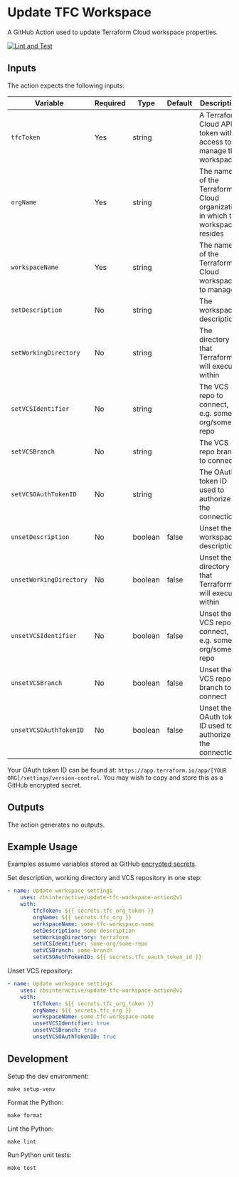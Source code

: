# Update TFC Workspace

A GitHub Action used to update Terraform Cloud workspace properties.

[![Lint and Test](https://github.com/cbsinteractive/update-tfc-workspace-action/actions/workflows/lint-and-test.yml/badge.svg)](https://github.com/cbsinteractive/update-tfc-workspace-action/actions/workflows/lint-and-test.yml)

## Inputs

The action expects the following inputs:

| Variable                | Required | Type    | Default | Description                                                                 |
| ----------------------- | -------- | ------- | ------- | --------------------------------------------------------------------------- |
| `tfcToken`              | Yes      | string  |         | A Terraform Cloud API token with access to manage the workspace             |
| `orgName`               | Yes      | string  |         | The name of the Terraform Cloud organization in which the workspace resides |
| `workspaceName`         | Yes      | string  |         | The name of the Terraform Cloud workspace to manage                         |
| `setDescription`        | No       | string  |         | The workspace description                                                   |
| `setWorkingDirectory`   | No       | string  |         | The directory that Terraform will execute within                            |
| `setVCSIdentifier`      | No       | string  |         | The VCS repo to connect, e.g. some-org/some-repo                            |
| `setVCSBranch`          | No       | string  |         | The VCS repo branch to connect                                              |
| `setVCSOAuthTokenID`    | No       | string  |         | The OAuth token ID used to authorize the connection                         |
| `unsetDescription`      | No       | boolean | false   | Unset the workspace description                                             |
| `unsetWorkingDirectory` | No       | boolean | false   | Unset the directory that Terraform will execute within                      |
| `unsetVCSIdentifier`    | No       | boolean | false   | Unset the VCS repo to connect, e.g. some-org/some-repo                      |
| `unsetVCSBranch`        | No       | boolean | false   | Unset the VCS repo branch to connect                                        |
| `unsetVCSOAuthTokenID`  | No       | boolean | false   | Unset the OAuth token ID used to authorize the connection                   |

Your OAuth token ID can be found at: `https://app.terraform.io/app/[YOUR ORG]/settings/version-control`. You may wish to copy and store this as a GitHub encrypted secret.

## Outputs

The action generates no outputs.

## Example Usage

Examples assume variables stored as GitHub [encrypted secrets][].

Set description, working directory and VCS repository in one step:

```yaml
- name: Update workspace settings
    uses: cbsinteractive/update-tfc-workspace-action@v1
    with:
        tfcToken: ${{ secrets.tfc_org_token }}
        orgName: ${{ secrets.tfc_org }}
        workspaceName: some-tfc-workspace-name
        setDescription: some description
        setWorkingDirectory: terraform
        setVCSIdentifier: some-org/some-repo
        setVCSBranch: some-branch
        setVCSOAuthTokenID: ${{ secrets.tfc_oauth_token_id }}
```

Unset VCS repository:

```yaml
- name: Update workspace settings
    uses: cbsinteractive/update-tfc-workspace-action@v1
    with:
        tfcToken: ${{ secrets.tfc_org_token }}
        orgName: ${{ secrets.tfc_org }}
        workspaceName: some-tfc-workspace-name
        unsetVCSIdentifier: true
        unsetVCSBranch: true
        unsetVCSOAuthTokenID: true
```

## Development

Setup the dev environment:

```shell
make setup-venv
```

Format the Python:

```shell
make format
```

Lint the Python:

```shell
make lint
```

Run Python unit tests:

```shell
make test
```

[encrypted secrets]: https://docs.github.com/en/actions/reference/encrypted-secrets
